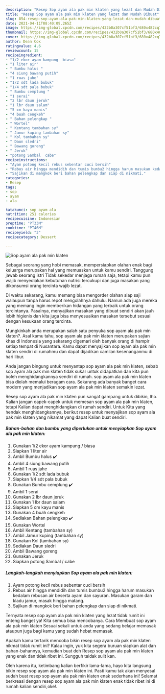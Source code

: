 ```yaml
---
description: "Resep Sop ayam ala pak min klaten yang lezat dan Mudah Dibuat"
title: "Resep Sop ayam ala pak min klaten yang lezat dan Mudah Dibuat"
slug: 854-resep-sop-ayam-ala-pak-min-klaten-yang-lezat-dan-mudah-dibuat
date: 2021-04-11T08:40:09.265Z
image: https://img-global.cpcdn.com/recipes/432b0a307cf51bf3/680x482cq70/sop-ayam-ala-pak-min-klaten-foto-resep-utama.jpg
thumbnail: https://img-global.cpcdn.com/recipes/432b0a307cf51bf3/680x482cq70/sop-ayam-ala-pak-min-klaten-foto-resep-utama.jpg
cover: https://img-global.cpcdn.com/recipes/432b0a307cf51bf3/680x482cq70/sop-ayam-ala-pak-min-klaten-foto-resep-utama.jpg
author: Dean Cox
ratingvalue: 4.6
reviewcount: 15
recipeingredient:
- "1/2 ekor ayam kampung  biasa"
- "1 liter air"
- " Bumbu halus "
- "4 siung bawang putih"
- "1 ruas jahe"
- "1/2 sdt lada bubuk"
- "1/4 sdt pala bubuk"
- " Bumbu cemplung "
- "1 serai"
- "2 lbr daun jeruk"
- "1 lbr daun salam"
- "5 cm kayu manis"
- "4 buah cengkeh"
- " Bahan pelengkap "
- " Wortel"
- " Kentang tambahan sy"
- " Jamur kuping tambahan sy"
- " Kol tambahan sy"
- " Daun sledri"
- " Bawang goreng"
- " Jeruk"
- "potong Sambal  cabe"
recipeinstructions:
- "Ayam potong kecil rebus sebentar cuci bersih"
- "Rebus air hingga mendidih dan tumis bumbu2 hingga harum masukan kedalam rebusan air beserta ayam dan sayuran. Masukan garam dan kladu jamur, masak hingga matang."
- "Sajikan di mangkok beri bahan pelengkap dan siap di nikmati."
categories:
- Resep
tags:
- sop
- ayam
- ala

katakunci: sop ayam ala 
nutrition: 251 calories
recipecuisine: Indonesian
preptime: "PT33M"
cooktime: "PT46M"
recipeyield: "3"
recipecategory: Dessert

---
```



![Sop ayam ala pak min klaten](https://img-global.cpcdn.com/recipes/432b0a307cf51bf3/680x482cq70/sop-ayam-ala-pak-min-klaten-foto-resep-utama.jpg)

Sebagai seorang yang hobi memasak, mempersiapkan olahan enak bagi keluarga merupakan hal yang memuaskan untuk kamu sendiri. Tanggung jawab seorang istri Tidak sekedar menjaga rumah saja, tetapi kamu pun wajib menyediakan kebutuhan nutrisi tercukupi dan juga masakan yang dikonsumsi orang tercinta wajib lezat.

Di waktu  sekarang, kamu memang bisa mengorder olahan siap saji walaupun tanpa harus repot mengolahnya dahulu. Namun ada juga mereka yang memang ingin memberikan hidangan yang terbaik untuk orang tercintanya. Pasalnya, menyajikan masakan yang dibuat sendiri akan jauh lebih higienis dan kita juga bisa menyesuaikan masakan tersebut sesuai dengan kesukaan orang tercinta. 



Mungkinkah anda merupakan salah satu penyuka sop ayam ala pak min klaten?. Asal kamu tahu, sop ayam ala pak min klaten merupakan sajian khas di Indonesia yang sekarang digemari oleh banyak orang di hampir setiap tempat di Nusantara. Kamu dapat menyajikan sop ayam ala pak min klaten sendiri di rumahmu dan dapat dijadikan camilan kesenanganmu di hari libur.

Anda jangan bingung untuk menyantap sop ayam ala pak min klaten, sebab sop ayam ala pak min klaten tidak sukar untuk didapatkan dan kita pun boleh menghidangkannya sendiri di rumah. sop ayam ala pak min klaten bisa diolah memalui beragam cara. Sekarang ada banyak banget cara modern yang menjadikan sop ayam ala pak min klaten semakin lezat.

Resep sop ayam ala pak min klaten pun sangat gampang untuk dibikin, lho. Kalian jangan capek-capek untuk memesan sop ayam ala pak min klaten, tetapi Kalian dapat menghidangkan di rumah sendiri. Untuk Kita yang hendak menghidangkannya, berikut resep untuk menyajikan sop ayam ala pak min klaten yang nikamat yang dapat Kalian buat sendiri.

<!--inarticleads1-->

##### Bahan-bahan dan bumbu yang diperlukan untuk menyiapkan Sop ayam ala pak min klaten:

1. Gunakan 1/2 ekor ayam kampung / biasa
1. Siapkan 1 liter air
1. Ambil  Bumbu halus ✔️
1. Ambil 4 siung bawang putih
1. Ambil 1 ruas jahe
1. Gunakan 1/2 sdt lada bubuk
1. Siapkan 1/4 sdt pala bubuk
1. Gunakan  Bumbu cemplung ✔️
1. Ambil 1 serai
1. Gunakan 2 lbr daun jeruk
1. Gunakan 1 lbr daun salam
1. Siapkan 5 cm kayu manis
1. Gunakan 4 buah cengkeh
1. Sediakan  Bahan pelengkap ✔️
1. Gunakan  Wortel
1. Ambil  Kentang (tambahan sy)
1. Ambil  Jamur kuping (tambahan sy)
1. Gunakan  Kol (tambahan sy)
1. Sediakan  Daun sledri
1. Ambil  Bawang goreng
1. Gunakan  Jeruk
1. Siapkan potong Sambal / cabe




<!--inarticleads2-->

##### Langkah-langkah menyiapkan Sop ayam ala pak min klaten:

1. Ayam potong kecil rebus sebentar cuci bersih
1. Rebus air hingga mendidih dan tumis bumbu2 hingga harum masukan kedalam rebusan air beserta ayam dan sayuran. Masukan garam dan kladu jamur, masak hingga matang.
1. Sajikan di mangkok beri bahan pelengkap dan siap di nikmati.




Ternyata resep sop ayam ala pak min klaten yang lezat tidak rumit ini enteng banget ya! Kita semua bisa mencobanya. Cara Membuat sop ayam ala pak min klaten Sesuai sekali untuk anda yang sedang belajar memasak ataupun juga bagi kamu yang sudah hebat memasak.

Apakah kamu tertarik mencoba bikin resep sop ayam ala pak min klaten nikmat tidak rumit ini? Kalau ingin, yuk kita segera buruan siapkan alat dan bahan-bahannya, kemudian buat deh Resep sop ayam ala pak min klaten yang enak dan tidak ribet ini. Sungguh taidak sulit kan. 

Oleh karena itu, ketimbang kalian berfikir lama-lama, hayo kita langsung bikin resep sop ayam ala pak min klaten ini. Pasti kamu tak akan menyesal sudah buat resep sop ayam ala pak min klaten enak sederhana ini! Selamat berkreasi dengan resep sop ayam ala pak min klaten enak tidak ribet ini di rumah kalian sendiri,oke!.

